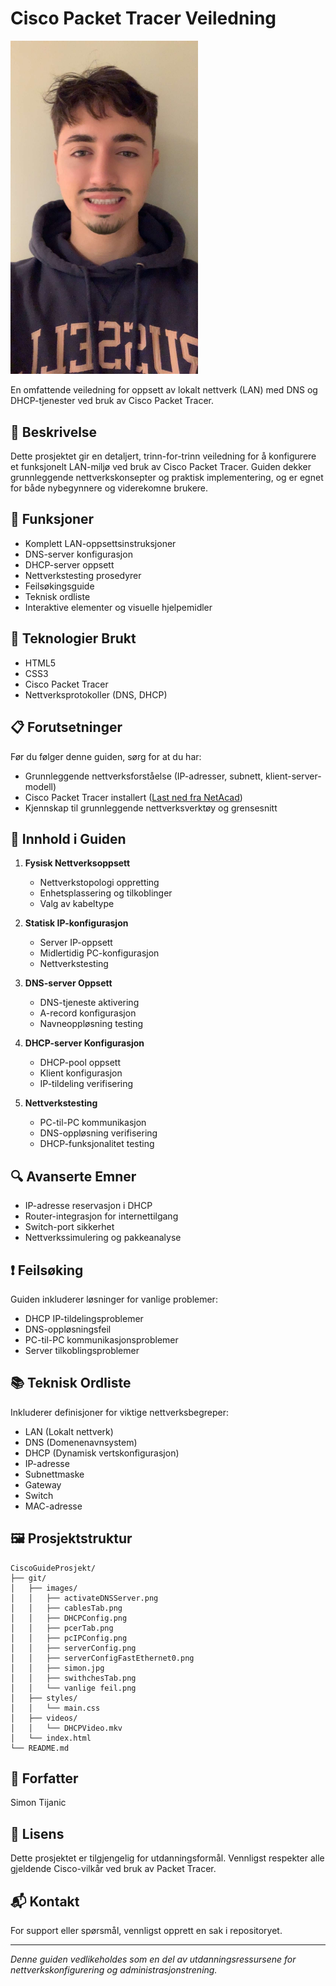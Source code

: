 # Cisco Packet Tracer Veiledning

<img src="./git/images/simon.jpg" alt="Prosjekt Banner" width="300" height="auto" />

En omfattende veiledning for oppsett av lokalt nettverk (LAN) med DNS og DHCP-tjenester ved bruk av Cisco Packet Tracer.

## 📝 Beskrivelse

Dette prosjektet gir en detaljert, trinn-for-trinn veiledning for å konfigurere et funksjonelt LAN-miljø ved bruk av Cisco Packet Tracer. Guiden dekker grunnleggende nettverkskonsepter og praktisk implementering, og er egnet for både nybegynnere og viderekomne brukere.

## 🎯 Funksjoner

- Komplett LAN-oppsettsinstruksjoner
- DNS-server konfigurasjon
- DHCP-server oppsett
- Nettverkstesting prosedyrer
- Feilsøkingsguide
- Teknisk ordliste
- Interaktive elementer og visuelle hjelpemidler

## 🔧 Teknologier Brukt

- HTML5
- CSS3
- Cisco Packet Tracer
- Nettverksprotokoller (DNS, DHCP)

## 📋 Forutsetninger

Før du følger denne guiden, sørg for at du har:

- Grunnleggende nettverksforståelse (IP-adresser, subnett, klient-server-modell)
- Cisco Packet Tracer installert ([Last ned fra NetAcad](https://www.netacad.com/))
- Kjennskap til grunnleggende nettverksverktøy og grensesnitt

## 📘 Innhold i Guiden

1. **Fysisk Nettverksoppsett**
   - Nettverkstopologi oppretting
   - Enhetsplassering og tilkoblinger
   - Valg av kabeltype

2. **Statisk IP-konfigurasjon**
   - Server IP-oppsett
   - Midlertidig PC-konfigurasjon
   - Nettverkstesting

3. **DNS-server Oppsett**
   - DNS-tjeneste aktivering
   - A-record konfigurasjon
   - Navneoppløsning testing

4. **DHCP-server Konfigurasjon**
   - DHCP-pool oppsett
   - Klient konfigurasjon
   - IP-tildeling verifisering

5. **Nettverkstesting**
   - PC-til-PC kommunikasjon
   - DNS-oppløsning verifisering
   - DHCP-funksjonalitet testing

## 🔍 Avanserte Emner

- IP-adresse reservasjon i DHCP
- Router-integrasjon for internettilgang
- Switch-port sikkerhet
- Nettverkssimulering og pakkeanalyse

## ❗ Feilsøking

Guiden inkluderer løsninger for vanlige problemer:
- DHCP IP-tildelingsproblemer
- DNS-oppløsningsfeil
- PC-til-PC kommunikasjonsproblemer
- Server tilkoblingsproblemer

## 📚 Teknisk Ordliste

Inkluderer definisjoner for viktige nettverksbegreper:
- LAN (Lokalt nettverk)
- DNS (Domenenavnsystem)
- DHCP (Dynamisk vertskonfigurasjon)
- IP-adresse
- Subnettmaske
- Gateway
- Switch
- MAC-adresse

## 🖼️ Prosjektstruktur

```
CiscoGuideProsjekt/
├── git/
│   ├── images/
│   │   ├── activateDNSServer.png
│   │   ├── cablesTab.png
│   │   ├── DHCPConfig.png
│   │   ├── pcerTab.png
│   │   ├── pcIPConfig.png
│   │   ├── serverConfig.png
│   │   ├── serverConfigFastEthernet0.png
│   │   ├── simon.jpg
│   │   ├── swithchesTab.png
│   │   └── vanlige feil.png
│   ├── styles/
│   │   └── main.css
│   ├── videos/
│   │   └── DHCPVideo.mkv
│   └── index.html
└── README.md
```

## 👥 Forfatter

Simon Tijanic

## 📄 Lisens

Dette prosjektet er tilgjengelig for utdanningsformål. Vennligst respekter alle gjeldende Cisco-vilkår ved bruk av Packet Tracer.

## 📬 Kontakt

For support eller spørsmål, vennligst opprett en sak i repositoryet.

---

*Denne guiden vedlikeholdes som en del av utdanningsressursene for nettverkskonfigurering og administrasjonstrening.*
